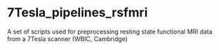 # 7Tesla_pipelines_rsfmri
A set of scripts used for preprocessing resting state functional MRI data from a 7Tesla scanner (WBIC, Cambridge)
